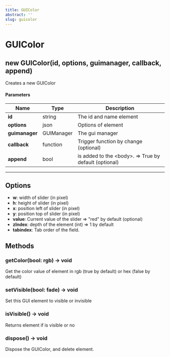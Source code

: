 ```yaml
---
title: GUIColor
abstract: ''
slug: guicolor
---
```


# GUIColor

## new GUIColor(id, options, guimanager, callback, append)

Creates a new GUIColor

#### Parameters

Name | Type | Description
---|---|---
**id** | string | The id and name element
**options** | json | Options of element
**guimanager** | GUIManager | The gui manager
**callback** | function | Trigger function by change (optional)
**append** | bool | is added to the &lt;body&gt;. =&gt; True by default (optional)
---

## Options

* **w**: width of slider (in pixel)
* **h**: height of slider (in pixel)
* **x**: position left of slider (in pixel)
* **y**: position top of slider (in pixel)
* **value**: Current value of the slider =&gt; "red" by default (optional)
* **zIndex**: depth of the element (int) =&gt; 1 by default
* **tabindex**: Tab order of the field.

## Methods

### getColor(bool: rgb) → void
Get the color value of element in rgb (true by default) or hex (false by default)

### setVisible(bool: fade) → void
Set this GUI element to visible or invisible

### isVisible() → void
Returns element if is visible or no

### dispose() → void
Dispose the GUIColor, and delete element.
